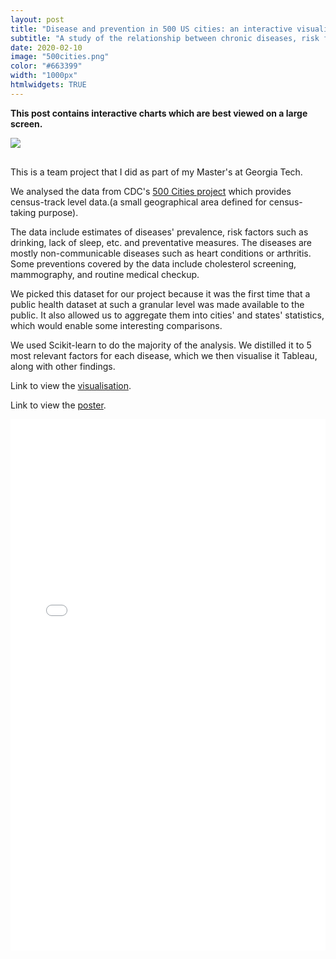 ```yaml
---
layout: post
title: "Disease and prevention in 500 US cities: an interactive visualisation"
subtitle: "A study of the relationship between chronic diseases, risk factors, and preventions in 500 US cities"
date: 2020-02-10
image: "500cities.png"
color: "#663399"
width: "1000px"
htmlwidgets: TRUE
---
```

**This post contains interactive charts which are best viewed on a large screen.**

<div class='tableauPlaceholder' id='viz1590373971060' style='position: relative; display: block; margin-bottom: 30px;'><noscript><a href='#'><img alt=' ' src='https:&#47;&#47;public.tableau.com&#47;static&#47;images&#47;Vi&#47;VizExamples2019_1_2_15543742823730&#47;Story&#47;1_rss.png' style='border: none' /></a></noscript><object class='tableauViz'  style='display:none;'><param name='host_url' value='https%3A%2F%2Fpublic.tableau.com%2F' /> <param name='embed_code_version' value='3' /> <param name='site_root' value='' /><param name='name' value='VizExamples2019_1_2_15543742823730&#47;Story' /><param name='tabs' value='no' /><param name='toolbar' value='yes' /><param name='static_image' value='https:&#47;&#47;public.tableau.com&#47;static&#47;images&#47;Vi&#47;VizExamples2019_1_2_15543742823730&#47;Story&#47;1.png' /> <param name='animate_transition' value='yes' /><param name='display_static_image' value='yes' /><param name='display_spinner' value='yes' /><param name='display_overlay' value='yes' /><param name='display_count' value='yes' /></object>

</div>                

This is a team project that I did as part of my Master's at Georgia Tech.

We analysed the data from CDC's [500 Cities project](https://www.cdc.gov/500cities/index.htm) which provides census-track level data.(a small geographical area defined for census-taking purpose). 

The data include estimates of diseases' prevalence, risk factors such as drinking, lack of sleep, etc. and preventative measures. The diseases are mostly non-communicable diseases such as heart conditions or arthritis. Some preventions covered by the data include cholesterol screening, mammography, and routine medical checkup.

We picked this dataset for our project because it was the first time that a public health dataset at such a granular level was made available to the public. It also allowed us to aggregate them into cities' and states' statistics, which would enable some interesting comparisons.

We used Scikit-learn to do the majority of the analysis. We distilled it to 5 most relevant factors for each disease, which we then visualise it Tableau, along with other findings.

Link to view the [visualisation](https://public.tableau.com/profile/tri1422#!/vizhome/VizExamples2019_1_2_15543742823730/Story). 

Link to view the [poster](/assets/files/500cities.pdf).


<script type='text/javascript'>                    var divElement = document.getElementById('viz1590373971060');                    var vizElement = divElement.getElementsByTagName('object')[0];                    vizElement.style.width='1016px';vizElement.style.height='991px';                    var scriptElement = document.createElement('script');                    scriptElement.src = 'https://public.tableau.com/javascripts/api/viz_v1.js';                    vizElement.parentNode.insertBefore(scriptElement, vizElement);                </script>


<embed style="width:100%; height:850px" src="/assets/files/500cities.pdf" type="application/pdf" />

